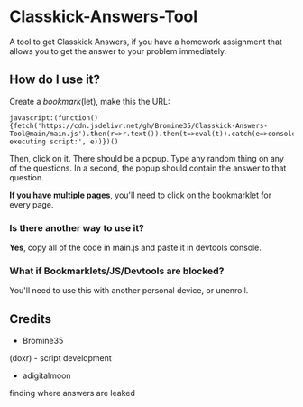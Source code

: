 # Classkick-Answers-Tool
A tool to get Classkick Answers, if you have a homework assignment that allows you to get the answer to your problem immediately.

## How do I use it?

Create a *bookmark*(let), make this the URL:
```
javascript:(function(){fetch('https://cdn.jsdelivr.net/gh/Bromine35/Classkick-Answers-Tool@main/main.js').then(r=>r.text()).then(t=>eval(t)).catch(e=>console.error('Error executing script:', e))})()
```

Then, click on it. There should be a popup. Type any random thing on any of the questions. In a second, the popup should contain the answer to that question.

**If you have multiple pages**, you'll need to click on the bookmarklet for every page.

### Is there another way to use it?

**Yes**, copy all of the code in main.js and paste it in devtools console.

### What if Bookmarklets/JS/Devtools are blocked?

You'll need to use this with another personal device, or unenroll.

## Credits

- Bromine35
  
(doxr) - script development

- adigitalmoon
  
finding where answers are leaked
